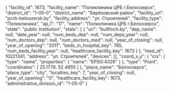 {
    "facility_id": 1673,
    "facility_name": "Поликлиника ЦРБ г.Белоозерск",
    "district_id": "1-05-0",
    "district_name": "Берёзовский район",
    "facility_url": "pcrb-beloozersk.by",
    "facility_address": "ул. Строителей",
    "facility_type": "Поликлиника",
    "ap_1": "17",
    "name": "Поликлиника ЦРБ г.Белоозерск",
    "state": "public institution",
    "stats": [
        {
            "url": "bullfinch.by",
            "dep_name": null,
            "date_year": null,
            "num_beds_dep": null,
            "num_deps_year": null,
            "num_doctors_dep": null,
            "num_doctors_med": null,
            "year_of_closing": null,
            "year_of_opening": "2011",
            "beds_in_hospital_key": 765,
            "num_beds_facility_year": null,
            "healthcare_facility_key": 1673
        }
    ],
    "med_id": 10221341,
    "address": "ул. Строителей",
    "devices": [],
    "coord_x_y": {
        "crs": {
            "type": "name",
            "properties": {
                "name": "EPSG:4326"
            }
        },
        "type": "Point",
        "coordinates": [
            25.1779,
            52.4655
        ]
    },
    "place_name": "Белоозерск",
    "place_type": "city",
    "localties_key": 7,
    "year_of_closing": null,
    "year_of_opening": "0",
    "healthcare_facility_key": 1673,
    "administrative_division_id": "1-05-0"
}